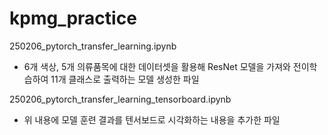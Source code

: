 # kpmg_practice

250206_pytorch_transfer_learning.ipynb
 - 6개 색상, 5개 의류품목에 대한 데이터셋을 활용해 ResNet 모델을 가져와 전이학습하여 11개 클래스로 출력하는 모델 생성한 파일

250206_pytorch_transfer_learning_tensorboard.ipynb
 - 위 내용에 모델 훈련 결과를 텐서보드로 시각화하는 내용을 추가한 파일
